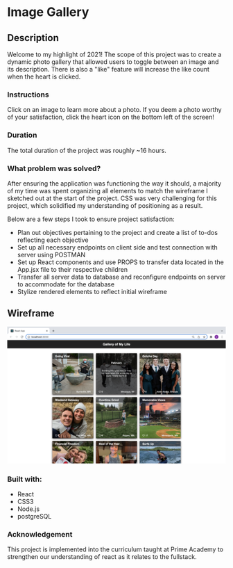 # Image Gallery

## Description

Welcome to my highlight of 2021! The scope of this project was to create a dynamic photo gallery that allowed users to toggle between an image and its description. There is also a "like" feature will increase the like count when the heart is clicked. 

### Instructions 
Click on an image to learn more about a photo. If you deem a photo worthy of your satisfaction, click the heart icon on the bottom left of the screen! 

### Duration 

The total duration of the project was roughly ~16 hours. 

### What problem was solved? 

After ensuring the application was functioning the way it should, a majority of my time was spent organizing all elements to match the wireframe I sketched out at the start of the project. CSS was very challenging for this project, which solidified my understanding of positioning as a result.

Below are a few steps I took to ensure project satisfaction: 

- Plan out objectives pertaining to the project and create a list of to-dos reflecting each objective
- Set up all necessary endpoints on client side and test connection with server using POSTMAN
- Set up React components and use PROPS to transfer data located in the App.jsx file to their respective children
- Transfer all server data to database and reconfigure endpoints on server to accommodate for the database
- Stylize rendered elements to reflect initial wireframe

## Wireframe

![Wireframe](./wireframes/image-gallery-wireframe.png)

### Built with:
- React
- CSS3 
- Node.js
- postgreSQL   

### Acknowledgement

This project is implemented into the curriculum taught at Prime Academy to strengthen our understanding of react as it relates to the fullstack.